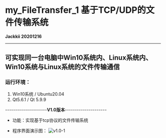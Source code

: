 # my_FileTransfer_1   基于TCP/UDP的文件传输系统
**Jackkii 20201216**

---
可实现同一台电脑中Win10系统内、Linux系统内、Win10系统与Linux系统的文件传输通信
---
### 运行环境：
1. Win10系统 / Ubuntu20.04
2. Qt5.6.1 / Qt 5.9.9

---------------------**V1.0版本**---------------------
- 功能：实现基于tcp协议的文件传输系统 

- 程序界面演示图：
![v1.0-1](https://github.com/Jackkii66/my_FileTransfer_1/tree/main/picture)
